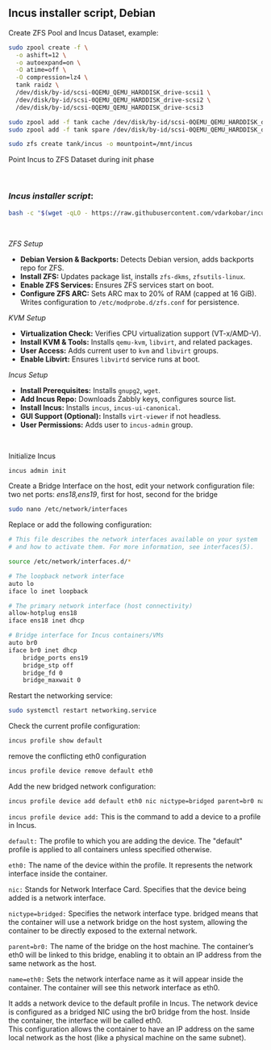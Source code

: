 ## Incus installer script, Debian  
  
Create ZFS Pool and Incus Dataset, example:  
```bash
sudo zpool create -f \
  -o ashift=12 \
  -o autoexpand=on \
  -O atime=off \
  -O compression=lz4 \
  tank raidz \
  /dev/disk/by-id/scsi-0QEMU_QEMU_HARDDISK_drive-scsi1 \
  /dev/disk/by-id/scsi-0QEMU_QEMU_HARDDISK_drive-scsi2 \
  /dev/disk/by-id/scsi-0QEMU_QEMU_HARDDISK_drive-scsi3
```
```bash
sudo zpool add -f tank cache /dev/disk/by-id/scsi-0QEMU_QEMU_HARDDISK_drive-scsi4
sudo zpool add -f tank spare /dev/disk/by-id/scsi-0QEMU_QEMU_HARDDISK_drive-scsi5
```
```bash
sudo zfs create tank/incus -o mountpoint=/mnt/incus
```  

Point Incus to ZFS Dataset during init phase  

  <br/>

###  *Incus installer script*:
```bash
bash -c "$(wget -qLO - https://raw.githubusercontent.com/vdarkobar/incus/main/script.sh)"
```

<br/>

*ZFS Setup*
- **Debian Version & Backports:** Detects Debian version, adds backports repo for ZFS.  
- **Install ZFS:** Updates package list, installs `zfs-dkms`, `zfsutils-linux`.  
- **Enable ZFS Services:** Ensures ZFS services start on boot.  
- **Configure ZFS ARC:** Sets ARC max to 20% of RAM (capped at 16 GiB). Writes configuration to `/etc/modprobe.d/zfs.conf` for persistence.  

*KVM Setup*
- **Virtualization Check:** Verifies CPU virtualization support (VT-x/AMD-V).  
- **Install KVM & Tools:** Installs `qemu-kvm`, `libvirt`, and related packages.  
- **User Access:** Adds current user to `kvm` and `libvirt` groups.  
- **Enable Libvirt:** Ensures `libvirtd` service runs at boot.  

*Incus Setup*
- **Install Prerequisites:** Installs `gnupg2`, `wget`.  
- **Add Incus Repo:** Downloads Zabbly keys, configures source list.  
- **Install Incus:** Installs `incus`, `incus-ui-canonical`.  
- **GUI Support (Optional):** Installs `virt-viewer` if not headless.
- **User Permissions:** Adds user to `incus-admin` group.  
  
<br/>
  
Initialize Incus
```bas
incus admin init
```  

Create a Bridge Interface on the host, edit your network configuration file:  
two net ports: *ens18,ens19*, first for host, second for the bridge  
```bash
sudo nano /etc/network/interfaces
```

Replace or add the following configuration:
```bash
# This file describes the network interfaces available on your system
# and how to activate them. For more information, see interfaces(5).

source /etc/network/interfaces.d/*

# The loopback network interface
auto lo
iface lo inet loopback

# The primary network interface (host connectivity)
allow-hotplug ens18
iface ens18 inet dhcp

# Bridge interface for Incus containers/VMs
auto br0
iface br0 inet dhcp
    bridge_ports ens19
    bridge_stp off
    bridge_fd 0
    bridge_maxwait 0
```

Restart the networking service:
```bash
sudo systemctl restart networking.service
```

Check the current profile configuration:
```bash
incus profile show default
```

remove the conflicting eth0 configuration
```bash
incus profile device remove default eth0
```

Add the new bridged network configuration:
```bash
incus profile device add default eth0 nic nictype=bridged parent=br0 name=eth0
```  

`incus profile device add:`
This is the command to add a device to a profile in Incus.

`default:`
The profile to which you are adding the device.
The "default" profile is applied to all containers unless specified otherwise.

`eth0:`
The name of the device within the profile.
It represents the network interface inside the container.

`nic:`
Stands for Network Interface Card.
Specifies that the device being added is a network interface.

`nictype=bridged:`
Specifies the network interface type.
bridged means that the container will use a network bridge on the host system, allowing the container to be directly exposed to the external network.

`parent=br0:`
The name of the bridge on the host machine.
The container’s eth0 will be linked to this bridge, enabling it to obtain an IP address from the same network as the host.

`name=eth0:`
Sets the network interface name as it will appear inside the container.
The container will see this network interface as eth0.

It adds a network device to the default profile in Incus. The network device is configured as a bridged NIC using the br0 bridge from the host. Inside the container, the interface will be called eth0.  
This configuration allows the container to have an IP address on the same local network as the host (like a physical machine on the same subnet).
